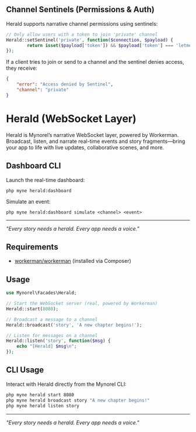 ## Channel Sentinels (Permissions & Auth)

Herald supports narrative channel permissions using sentinels:

```php
// Only allow users with a token to join 'private' channel
Herald::setSentinel('private', function($connection, $payload) {
        return isset($payload['token']) && $payload['token'] === 'letmein';
});
```

If a client tries to join or send to a channel and the sentinel denies access, they receive:

```json
{
    "error": "Access denied by Sentinel",
    "channel": "private"
}
```


# Herald (WebSocket Layer)

Herald is Mynorel’s narrative WebSocket layer, powered by Workerman. Broadcast, listen, and narrate real-time events and story fragments—bring your app to life with live updates, collaborative scenes, and more.

## Dashboard CLI

Launch the real-time dashboard:
```
php myne herald:dashboard
```

Simulate an event:
```
php myne herald:dashboard simulate <channel> <event>
```

---
*"Every story needs a herald. Every app needs a voice."*

## Requirements

- [workerman/workerman](https://github.com/walkor/Workerman) (installed via Composer)

## Usage

```php
use Mynorel\Facades\Herald;

// Start the WebSocket server (real, powered by Workerman)
Herald::start(8080);

// Broadcast a message to a channel
Herald::broadcast('story', 'A new chapter begins!');

// Listen for messages on a channel
Herald::listen('story', function($msg) {
    echo "[Herald] $msg\n";
});
```

## CLI Usage

Interact with Herald directly from the Mynorel CLI:

```bash
php myne herald start 8080
php myne herald broadcast story "A new chapter begins!"
php myne herald listen story
```

---
*"Every story needs a herald. Every app needs a voice."*
